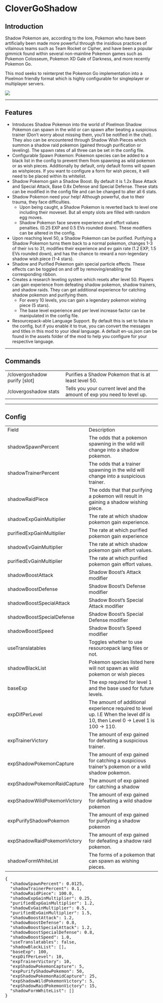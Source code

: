 <!-----

Yay, no errors, warnings, or alerts!

Conversion time: 0.684 seconds.


Using this HTML file:

1. Paste this output into your source file.
2. See the notes and action items below regarding this conversion run.
3. Check the rendered output (headings, lists, code blocks, tables) for proper
   formatting and use a linkchecker before you publish this page.

Conversion notes:

* Docs to Markdown version 1.0β34
* Thu Jul 13 2023 12:35:14 GMT-0700 (PDT)
* Source doc: CloverGoShadow_Documentation
* Tables are currently converted to HTML tables.
----->


<h1>CloverGoShadow</h1>


<h2>Introduction</h2>


<p>
Shadow Pokemon are, according to the lore, Pokemon who have been artificially been made more powerful through the insidious practices of villainous teams such as Team Rocket or Cipher, and have been a popular gimmick found within several non-mainline Pokemon games such as Pokemon Colosseum, Pokemon XD Gale of Darkness, and more recently Pokemon Go.
</p>
<p>
This mod seeks to reinterpret the Pokemon Go implementation into a Pixelmon friendly format which is highly configurable for singleplayer or multiplayer servers.
</p>
<img src="https://cdn.discordapp.com/attachments/319251161343328256/1129137847732015114/image.png"/>
<hr>
<h2>Features</h2>


<ul>

<li>Introduces Shadow Pokemon into the world of Pixelmon Shadow Pokemon can spawn in the wild or can spawn after beating a suspicious trainer (Don’t worry about missing them, you’ll be notified in the chat). They also can be encountered through Shadow Wish Pieces which summon a shadow raid pokemon (gained through purification or leveling). The spawn rates of all three can be set in the config file.

<li>Configurable Spawn Pokemon: Pokemon species can be added to a black list in the config to prevent them from spawning as wild pokemon or as wish pieces. Additionally by default, only default forms will spawn as wishpieces. If you want to configure a form for wish pieces, it will need to be placed within its whitelist.

<li>Shadow Pokemon gain a Shadow Boost. By default it is 1.2x Base Attack and Special Attack, Base 0.8x Defense and Special Defense. These stats can be modified in the config file and can be changed to alter all 6 stats.

<li>Shadow Pokemon need your help! Although powerful, due to their trauma, they face difficulties. 
<ul>
 
<li>Upon being caught, a Shadow Pokemon is reverted back to level one including their moveset. But all empty slots are filled with random egg moves.
 
<li>Shadow Pokemon face severe experience and effort values penalties. (0.25 EXP and 0.5 EVs rounded down). These modifiers can be altered in the config.
</li> 
</ul>

<li>Upon reaching level 50, a Shadow Pokemon can be purified. Purifying a Shadow Pokemon turns them back to a normal pokemon, changes 1-3 of their ivs to 31, modifies their experience and ev gain rate (1.2 EXP, 1.5 EVs rounded down), and has the chance to reward a non-legendary shadow wish piece (1-4 stars).

<li>Shadow and Purified Pokemon gain special particle effects. These effects can be toggled on and off by removing/enabling the corresponding ribbon.

<li>Creates a research leveling system which resets after level 50. Players can gain experience from defeating shadow pokemon, shadow trainers, and shadow raids. They can get additional experience for catching shadow pokemon and purifying them.  
<ul>
 
<li>For every 10 levels, you can gain a legendary pokemon wishing piece (5 stars).
 
<li>The base level experience and per level increase factor can be manipulated in the config file.
</li> 
</ul>

<li>Resourcepack-able Language Support. By default this is set to false in the config, but if you enable it to true, you can convert the messages and titles in this mod to your ideal language. A default en-us.json can be found in the assets folder of the mod to help you configure for your respective language.
</li>
</ul>
<hr>
<h2>Commands</h2>



<table>
  <tr>
   <td>/clovergoshadow purify [slot]
   </td>
   <td>Purifies a Shadow Pokemon that is at least level 50.
   </td>
  </tr>
  <tr>
   <td>/clovergoshadow stats
   </td>
   <td>Tells you your current level and the amount of exp you need to level up.
   </td>
  </tr>
</table>


<hr>
<h2>Config</h2>



<table>
  <tr>
   <td>Field
   </td>
   <td>Description
   </td>
  </tr>
  <tr>
   <td>shadowSpawnPercent
   </td>
   <td>The odds that a pokemon spawning in the wild will change into a shadow pokemon.
   </td>
  </tr>
  <tr>
   <td>shadowTrainerPercent
   </td>
   <td>The odds that a trainer spawning in the wild will change into a suspicious trainer.
   </td>
  </tr>
  <tr>
   <td>shadowRaidPiece
   </td>
   <td>The odds that that purifying a pokemon will result in gaining a shadow wishing piece.
   </td>
  </tr>
  <tr>
   <td>shadowExpGainMultiplier
   </td>
   <td>The rate at which shadow pokemon gain experience.
   </td>
  </tr>
  <tr>
   <td>purifiedExpGainMultiplier
   </td>
   <td>The rate at which purified pokemon gain experience
   </td>
  </tr>
  <tr>
   <td>shadowEvGainMultiplier
   </td>
   <td>The rate at which shadow pokemon gain effort values.
   </td>
  </tr>
  <tr>
   <td>purifiedEvGainMultiplier
   </td>
   <td>The rate at which purified pokemon gain effort values.
   </td>
  </tr>
  <tr>
   <td>shadowBoostAttack
   </td>
   <td>Shadow Boost’s Attack modifier
   </td>
  </tr>
  <tr>
   <td>shadowBoostDefense
   </td>
   <td>Shadow Boost’s Defense modifier
   </td>
  </tr>
  <tr>
   <td>shadowBoostSpecialAttack
   </td>
   <td>Shadow Boost’s Special Attack modifier
   </td>
  </tr>
  <tr>
   <td>shadowBoostSpecialDefense
   </td>
   <td>Shadow Boost’s Special Defense modifier
   </td>
  </tr>
  <tr>
   <td>shadowBoostSpeed
   </td>
   <td>Shadow Boost’s Speed modifier
   </td>
  </tr>
  <tr>
   <td>useTranslatables
   </td>
   <td>Toggles whether to use resourcepack lang files or not.
   </td>
  </tr>
  <tr>
   <td>shadowBlackList
   </td>
   <td>Pokemon species listed here will not spawn as wild pokemon or wish pieces
   </td>
  </tr>
  <tr>
   <td>baseExp
   </td>
   <td>The exp required for level 1 and the base used for future levels.
   </td>
  </tr>
  <tr>
   <td>expDifPerLevel
   </td>
   <td>The amount of additional experience required to level up. I.E When the level dif is 10, then Level 0 -> Level 1 is 100 -> 110.
   </td>
  </tr>
  <tr>
   <td>expTrainerVictory
   </td>
   <td>The amount of exp gained for defeating a suspicious trainer.
   </td>
  </tr>
  <tr>
   <td>expShadowPokemonCapture
   </td>
   <td>The amount of exp gained for catching a suspicious trainer’s pokemon or a wild shadow pokemon.
   </td>
  </tr>
  <tr>
   <td>expShadowPokemonRaidCapture
   </td>
   <td>The amount of exp gained for catching a shadow 
   </td>
  </tr>
  <tr>
   <td>expShadowWildPokemonVictory
   </td>
   <td>The amount of exp gained for defeating a wild shadow pokemon
   </td>
  </tr>
  <tr>
   <td>expPurifyShadowPokemon
   </td>
   <td>The amount of exp gained for purifying a shadow pokemon
   </td>
  </tr>
  <tr>
   <td>expShadowRaidPokemonVictory
   </td>
   <td>The amount of exp gained for defeating a shadow raid pokemon.
   </td>
  </tr>
  <tr>
   <td>shadowFormWhiteList
   </td>
   <td>The forms of a pokemon that can spawn as wishing pieces.
   </td>
  </tr>
</table>





<pre class="prettyprint">{
  "shadowSpawnPercent": 0.0125,
  "shadowTrainerPercent": 0.1,
  "shadowRaidPiece": 100.0,
  "shadowExpGainMultiplier": 0.25,
  "purifiedExpGainMultiplier": 1.2,
  "shadowEvGainMultiplier": 0.5,
  "purifiedEvGainMultiplier": 1.5,
  "shadowBoostAttack": 1.2,
  "shadowBoostDefense": 0.8,
  "shadowBoostSpecialAttack": 1.2,
  "shadowBoostSpecialDefense": 0.8,
  "shadowBoostSpeed": 1.0,
  "useTranslatables": false,
  "shadowBlackList": [],
  "baseExp": 100,
  "expDifPerLevel": 10,
  "expTrainerVictory": 10,
  "expShadowPokemonCapture": 5,
  "expPurifyShadowPokemon": 50,
  "expShadowPokemonRaidCapture": 25,
  "expShadowWildPokemonVictory": 5,
  "expShadowRaidPokemonVictory": 15,
  "shadowFormWhiteList": []
} </pre>

